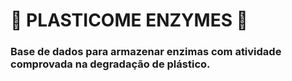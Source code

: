 # 🍄 PLASTICOME ENZYMES 🍄
### Base de dados para armazenar enzimas com atividade comprovada na degradação de plástico.
